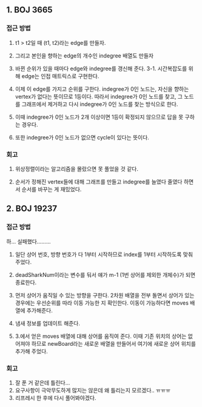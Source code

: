 ## 1. BOJ 3665

### 접근 방법

1. t1 > t2일 때 (t1, t2)라는 edge를 만들자.

2. 그리고 본인을 향하는 edge의 개수인 indegree 배열도 만들자

3. 바뀐 순위가 있을 때마다 edge와 indegree를 갱신해 준다.
   3-1. 시간복잡도를 위해 edge는 인접 매트릭스로 구현한다.

4. 이제 이 edge를 가지고 순위를 구한다. indegree가 0인 노드는, 자신을 향하는 vertex가 없다는 뜻이므로 1등이다. 따라서 indegree가 0인 노드를 찾고, 그 노드를 그래프에서 제거하고 다시 indegree가 0인 노드를 찾는 방식으로 한다.

5. 이때 indegree가 0인 노드가 2개 이상이면 1등이 확정되지 않으므로 답을 못 구하는 경우다.

6. 또한 indegree가 0인 노드가 없으면 cycle이 있다는 뜻이다.

### 회고

1. 위상정렬이라는 알고리즘을 몰랐으면 못 풀었을 것 같다.

2. 순서가 정해진 vertex들에 대해 그래프를 만들고 indegree를 늘였다 줄였다 하면서 순서를 바꾸는 게 재밌었다.

## 2. BOJ 19237

### 접근 방법

하... 실패했다.........

1. 일단 상어 번호, 방향 번호가 다 1부터 시작하므로 index를 1부터 시작하도록 맞춰주었다.
2. deadSharkNum이라는 변수를 둬서 얘가 m-1 (1번 상어를 제외한 개체수)가 되면 종료한다.

3. 먼저 상어가 움직일 수 있는 방향을 구한다. 2차원 배열을 전부 돌면서 상어가 있는 경우에는 우선순위를 따라 이동 가능한 지 확인한다. 이동이 가능하다면 moves 배열에 추가해준다.

4. 냄새 정보를 업데이트 해준다.

5. 3.에서 얻은 moves 배열에 대해 상어를 움직여 준다. 이때 기존 위치의 상어는 없어져야 하므로 newBoard라는 새로운 배열을 만들어서 여기에 새로운 상어 위치를 추가해 주었다.

### 회고

1. 잘 푼 거 같은데 틀린다...
2. 요구사항이 극악무도하게 많지는 않은데 왜 틀리는지 모르겠다.. ㅠㅠㅠ
3. 리프레시 한 후에 다시 풀어봐야겠다.
